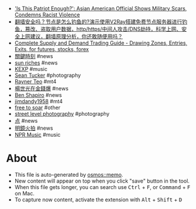 - ['Is This Patriot Enough?': Asian American Official Shows Military Scars, Condemns Racist Violence](https://www.youtube.com/watch?v=zTJa_SwHcTE)
- [翻墙安全吗？节点是怎么钓鱼的?演示使用V2Ray搭建免费节点服务器进行钓鱼，篡改、盗取用户数据，http/https/中间人攻击/DNS劫持，科学上网、安全上网建议，翻墙原理分析，你还敢随便用吗？](https://www.youtube.com/watch?v=vuF6rDLp3pg)
- [Complete Supply and Demand Trading Guide - Drawing Zones, Entries, Exits, for futures, stocks, forex](https://www.youtube.com/watch?v=4rq-NXRugdE)
- [關鍵時刻](https://www.youtube.com/c/ettvCTime/videos) #news
- [sun riches](https://www.youtube.com/user/sun2823793/videos) #news
- [KEXP](https://www.youtube.com/c/kexp/videos) #music
- [Sean Tucker](https://www.youtube.com/c/SeanTuckerphoto/videos) #photography
- [Rayner Teo](https://www.youtube.com/user/tradingwithrayner/videos) #mt4
- [楊世光在金錢爆](https://www.youtube.com/c/%E9%87%91%E9%8C%A2%E7%88%86/videos) #news
- [Ben Shapiro](https://www.youtube.com/c/BenShapiro/videos) #news
- [jimdandy1958](https://www.youtube.com/c/Jimdandy1958/videos) #mt4
- [free to soar](https://www.youtube.com/c/%E8%87%AA%E7%94%B1%E9%A3%9E%E7%BF%942018/videos) #other
- [street level photography](https://www.youtube.com/c/StreetLevelPhotography/videos) #photography
- [点](https://www.youtube.com/c/%E6%98%8E%E9%95%9C-%E6%83%B3%E7%82%B9%E5%B0%B1%E7%82%B9/videos) #news
- [明鏡火拍](https://www.youtube.com/c/mingjinghuopai/videos) #news
- [NPR Music](https://www.youtube.com/c/nprmusic/videos) #music


# About

- This file is auto-generated by [osmos::memo](https://github.com/osmoscraft/osmosmemo).
- New content will appear on top when you click "save" button in the tool.
- When this file gets longer, you can search use <kbd>Ctrl</kbd> + <kbd>F</kbd>, or <kbd>Command</kbd> + <kbd>F</kbd> on Mac.
- To capture now content, activate the extension with <kbd>Alt</kbd> + <kbd>Shift</kbd> + <kbd>D</kbd>
